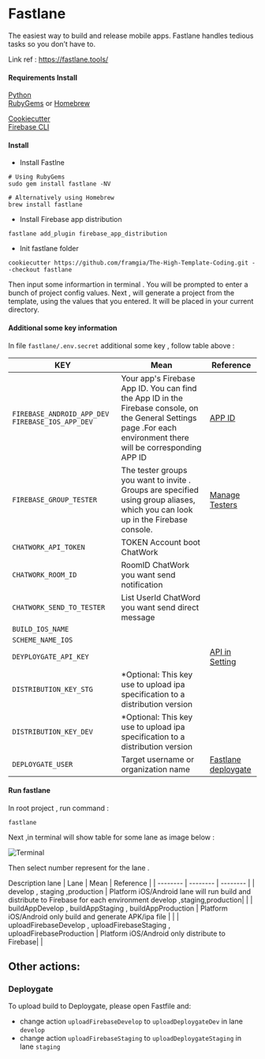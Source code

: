 # Fastlane 

The easiest way to build and release mobile apps. Fastlane handles tedious tasks so you don’t have to. 

Link ref : https://fastlane.tools/ 

#### Requirements Install 
[Python](https://www.python.org/)  
[RubyGems](https://rubygems.org/) or [Homebrew](https://brew.sh/)

[Cookiecutter](https://cookiecutter.readthedocs.io/en/1.7.0/installation.html)  
[Firebase CLI](https://firebase.google.com/docs/cli#install_the_firebase_cli)  

#### Install

+ Install Fastlne 
```
# Using RubyGems
sudo gem install fastlane -NV

# Alternatively using Homebrew
brew install fastlane 
```

+ Install Firebase  app distribution

 ```
 fastlane add_plugin firebase_app_distribution
 ```
+ Init fastlane folder 
```
cookiecutter https://github.com/framgia/The-High-Template-Coding.git --checkout fastlane 
```
Then input some informartion in terminal  . You will be prompted to enter a bunch of project config values. Next , will generate a project from the template, using the values that you entered. It will be placed in your current directory.

#### Additional some key information

In file `fastlane/.env.secret` additional some key , follow table above : 

| KEY | Mean |  Reference |
| -------- | -------- | -------- |
| `FIREBASE_ANDROID_APP_DEV FIREBASE_IOS_APP_DEV `     |  Your app's Firebase App ID. You can find the App ID in the Firebase console, on the General Settings page .For each environment there will be corresponding APP ID  |  [APP ID ](https://console.firebase.google.com/u/0/project/_/settings/general/)     |
| `FIREBASE_GROUP_TESTER`     | 	The tester groups you want to invite . Groups are specified using group aliases, which you can look up in the Firebase console. | [Manage Testers ](https://firebase.google.com/docs/app-distribution/manage-testers)     |
| `CHATWORK_API_TOKEN`     | TOKEN Account boot ChatWork   |      |
| `CHATWORK_ROOM_ID`     | RoomID ChatWork you want send notification   |      |
| `CHATWORK_SEND_TO_TESTER`     |  List UserId ChatWord you want send direct message |      |
| `BUILD_IOS_NAME`     |   |      |
| `SCHEME_NAME_IOS`     |   |      |
|`DEYPLOYGATE_API_KEY`      |   |   [API in Setting](https://deploygate.com/settings)||
|`DISTRIBUTION_KEY_STG`|  *Optional: This key use to upload ipa specification to a distribution version |   |  
|`DISTRIBUTION_KEY_DEV`|  *Optional: This key use to upload ipa specification to a distribution version |   |  
|`DEPLOYGATE_USER`|  Target username or organization name | [Fastlane deploygate](https://docs.fastlane.tools/actions/deploygate/)  |  
#### Run fastlane 
In root project , run command : 

```
fastlane 
```
Next ,in terminal will show table for some lane as image below :  

![Terminal](image/ex.png)

Then select number represent for the lane .

Description  lane 
| Lane | Mean |  Reference |
| -------- | -------- | -------- |
| develop , staging ,production | Platform iOS/Android  lane  will run build and distribute to Firebase for each environment develop ,staging,production|       |
| buildAppDevelop , buildAppStaging , buildAppProduction | Platform iOS/Android only build and generate APK/ipa file  |   |
| uploadFirebaseDevelop , uploadFirebaseStaging , uploadFirebaseProduction | Platform iOS/Android only distribute to Firebase|      |

## Other actions:
### Deploygate
To upload build to Deploygate, please open Fastfile and: 
- change action `uploadFirebaseDevelop` to `uploadDeploygateDev` in lane `develop`
- change action `uploadFirebaseStaging` to `uploadDeploygateStaging` in lane `staging`
